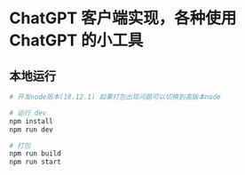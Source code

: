 # ChatGPT 客户端实现，各种使用 ChatGPT 的小工具


## 本地运行
```bash
# 开发node版本(18.12.1) 如果打包出现问题可以切换到高版本node

# 运行 dev
npm install
npm run dev

# 打包
npm run build
npm run start
```